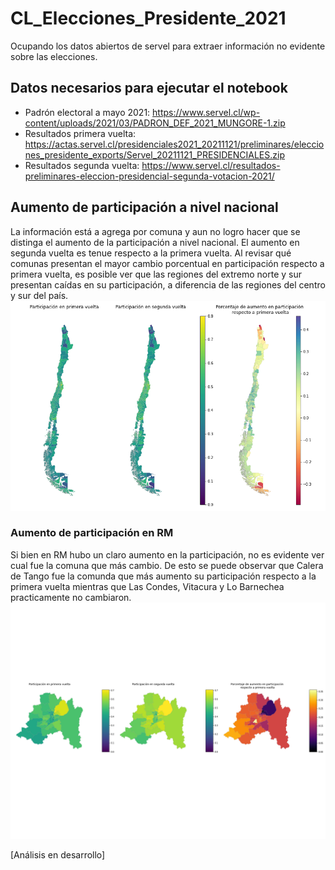 # CL_Elecciones_Presidente_2021
 Ocupando los datos abiertos de servel para extraer información no evidente sobre las elecciones.
## Datos necesarios para ejecutar el notebook
 - Padrón electoral a mayo 2021: https://www.servel.cl/wp-content/uploads/2021/03/PADRON_DEF_2021_MUNGORE-1.zip
 - Resultados primera vuelta: https://actas.servel.cl/presidenciales2021_20211121/preliminares/elecciones_presidente_exports/Servel_20211121_PRESIDENCIALES.zip
 - Resultados segunda vuelta: https://www.servel.cl/resultados-preliminares-eleccion-presidencial-segunda-votacion-2021/
## Aumento de participación a nivel nacional
La información está a agrega por comuna y aun no logro hacer que se distinga el aumento de la participación a nivel nacional. El aumento en segunda vuelta es tenue respecto a la primera vuelta. Al revisar qué comunas presentan el mayor cambio porcentual en participación respecto a primera vuelta, es posible ver que las regiones del extremo norte y sur presentan caídas en su participación, a diferencia de las regiones del centro y sur del país.
![alt text](https://github.com/matiasfbr/CL_Elecciones_Presidente_2021/blob/main/cambio_participacion_nacional.png)
### Aumento de participación en RM
Si bien en RM hubo un claro aumento en la participación, no es evidente ver cual fue la comuna que más cambio. De esto se puede observar que Calera de Tango fue la comunda que más aumento su participación respecto a la primera vuelta mientras que Las Condes, Vitacura y Lo Barnechea practicamente no cambiaron.
![alt text](https://github.com/matiasfbr/CL_Elecciones_Presidente_2021/blob/main/cambio_participacion_RM.png)

[Análisis en desarrollo]
